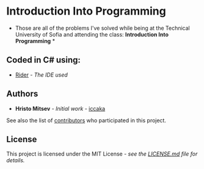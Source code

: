 # Introduction Into Programming

* Those are all of the problems I've solved while being at the Technical University of Sofia and attending the class: **Introduction Into Programming** *

## Coded in C# using:

* [Rider](https://www.jetbrains.com/rider/) - *The IDE used*

## Authors

* **Hristo Mitsev** - *Initial work* - [iccaka](https://github.com/iccaka)

See also the list of [contributors](https://github.com/iccaka/Technical-University-of-Sofia-Introduction-Into-Programming/graphs/contributors) who participated in this project.

## License

This project is licensed under the MIT License - *see the [LICENSE.md](https://github.com/iccaka/Technical-University-of-Sofia-Introduction-Into-Programming/blob/master/README.MD) file for details.*
